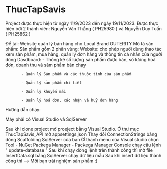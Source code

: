 # ThucTapSavis
Project được thực hiện từ ngày 11/9/2023 đến ngày 19/11/2023.
Được thực hiện bởi 2 thành viên: Nguyễn Văn Thắng ( PH25980 ) và Nguyễn Duy Tuấn ( PH25862 )

Đề tài: Website quản lý bán hàng cho Local Brand OUTERITY
Mô tả sản phẩm: 
Sản phẩm gồm 2 phân vùng: 
Website: cho phép người dùng thao tác xem sản phẩm, mua hàng, quản lý đơn hàng và thông tin cá nhân của người dùng 
Dasdboard: - Thống kê số lượng sản phẩm được bán, số lượng hoá đơn, doanh thu và sảm phẩm bán chạy

           - Quản lý Sản phẩm và các thuộc tính của sản phẩm
           
           - Quản lý sản phẩm chi tiết
           
           - Quản lý khuyến mãi 
           
           - Quản lý hoá đơn, xác nhận và huỷ đơn hàng

Hướng dẫn chạy: 

  Máy phải có Visual Studio và SqlServer
  
  Sau khi clone project mở proeject bằng Visual Studio. Ở thư mục ThucTapSavis_API mở appsettings.json 
Thay đổi ConnectionStrings bằng dòng Scaffolding SqlServer của bạn
Ở thanh menu của Visual studio chọn Tool - NuGet Packega Manager - Packega Manager Console chạy câu lệnh " update-database "
Sau khi chạy dòng lệnh trên thành công thì mở file InsertData.sql bằng SqlServer chạy dữ liệu mẫu
Sau khi insert dữ liệu thành công thì --> Mời bạn trải nghiệm sản phẩm :)


           
